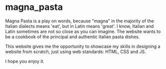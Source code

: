 # magna_pasta
Magna Pasta is a play on words, because "magna" in the majority of the Italian dialects means 'eat', but in Latin means 'great'. I know, Italian and Latin sometimes are not so close as you can imagine.
The website wants to be a cookbook of the principal and authentic Italian pasta dishes.

This website gives me the opportunity to showcase my skills in designing a website from scratch, just using web standards: HTML, CSS and JS.

I hope you enjoy it.